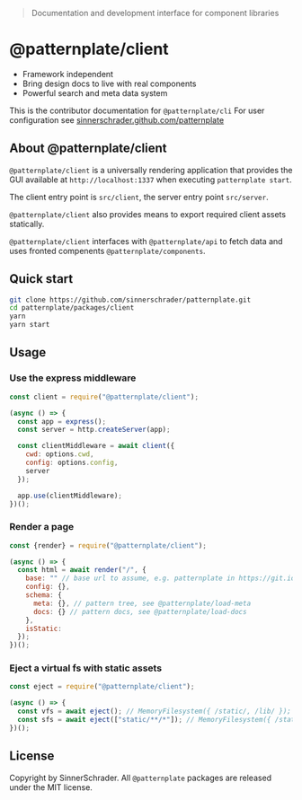 > Documentation and development interface for component libraries

# @patternplate/client

* Framework independent
* Bring design docs to live with real components
* Powerful search and meta data system

This is the contributor documentation for `@patternplate/cli`
For user configuration see [sinnerschrader.github.com/patternplate](https://sinnerschrader.github.com/patternplate)

## About @patternplate/client

`@patternplate/client` is a universally rendering application that provides
the GUI available at `http://localhost:1337` when executing `patternplate start`.

The client entry point is `src/client`, the server entry point `src/server`.

`@patternplate/client` also provides means to export required client
assets statically. 

`@patternplate/client` interfaces with `@patternplate/api` to fetch data
and uses fronted compenents `@patternplate/components`.

## Quick start

```sh
git clone https://github.com/sinnerschrader/patternplate.git
cd patternplate/packages/client
yarn
yarn start
```

## Usage

### Use the express middleware

```js
const client = require("@patternplate/client");

(async () => {
  const app = express();
  const server = http.createServer(app);

  const clientMiddleware = await client({
    cwd: options.cwd,
    config: options.config,
    server
  });

  app.use(clientMiddleware);
})();
```

### Render a page

```js
const {render} = require("@patternplate/client");

(async () => {
  const html = await render("/", {
    base: "" // base url to assume, e.g. patternplate in https://git.io/patternplate,
    config: {},
    schema: {
      meta: {}, // pattern tree, see @patternplate/load-meta 
      docs: {} // pattern docs, see @patternplate/load-docs 
    },
    isStatic: 
  });
})();
```

### Eject a virtual fs with static assets 

```js
const eject = require("@patternplate/client");

(async () => {
  const vfs = await eject(); // MemoryFilesystem({ /static/, /lib/ });
  const sfs = await eject(["static/**/*"]); // MemoryFilesystem({ /static/ });
})();
```

## License

Copyright by SinnerSchrader. All `@patternplate` packages are released under the MIT license.

